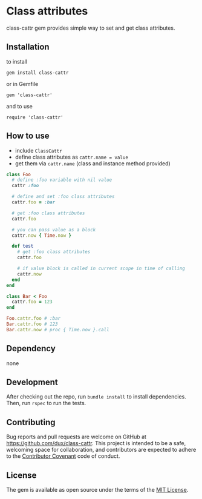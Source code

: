 # Class attributes

class-cattr gem provides simple way to set and get class attributes.

## Installation

to install

`gem install class-cattr`

or in Gemfile

`gem 'class-cattr'`

and to use

`require 'class-cattr'`

## How to use

* include `ClassCattr`
* define class attributes as `cattr.name = value`
* get them via `cattr.name` (class and instance method provided)

```ruby
class Foo
  # define :foo variable with nil value
  cattr :foo

  # define and set :foo class attributes
  cattr.foo = :bar

  # get :foo class attributes
  cattr.foo 

  # you can pass value as a block
  cattr.now { Time.now }

  def test
    # get :foo class attributes
    cattr.foo

    # if value block is called in current scope in time of calling
    cattr.now
  end
end

class Bar < Foo
  cattr.foo = 123
end

Foo.cattr.foo # :bar
Bar.cattr.foo # 123
Bar.cattr.now # proc { Time.now }.call
```

## Dependency

none

## Development

After checking out the repo, run `bundle install` to install dependencies. Then, run `rspec` to run the tests.

## Contributing

Bug reports and pull requests are welcome on GitHub at https://github.com/dux/class-cattr.
This project is intended to be a safe, welcoming space for collaboration, and contributors are expected to adhere to the
[Contributor Covenant](http://contributor-covenant.org) code of conduct.

## License

The gem is available as open source under the terms of the [MIT License](https://opensource.org/licenses/MIT).
